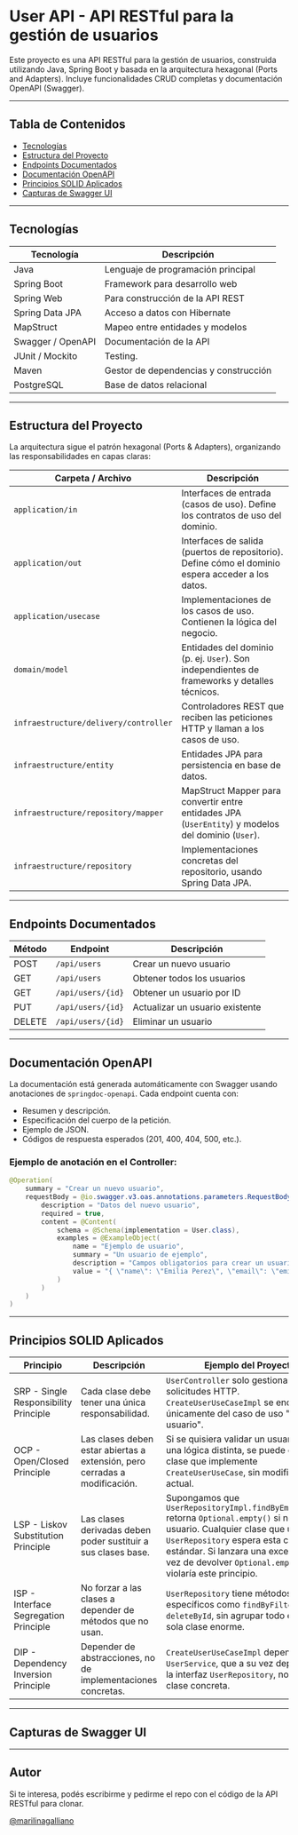 # User API - API RESTful para la gestión de usuarios

Este proyecto es una API RESTful para la gestión de usuarios, construida utilizando Java, Spring Boot y basada en la arquitectura hexagonal (Ports and Adapters).
Incluye funcionalidades CRUD completas y documentación OpenAPI (Swagger).

---

## Tabla de Contenidos

* [Tecnologías](#tecnologías)
* [Estructura del Proyecto](#estructura-del-proyecto)
* [Endpoints Documentados](#endpoints-documentados)
* [Documentación OpenAPI](#documentación-openapi)
* [Principios SOLID Aplicados](#principios-solid-aplicados)
* [Capturas de Swagger UI](#capturas-de-swagger-ui)

---

## Tecnologías

| Tecnología        | Descripción                           |
| ----------------- | ------------------------------------  |
| Java              | Lenguaje de programación principal    |
| Spring Boot       | Framework para desarrollo web         |
| Spring Web        | Para construcción de la API REST      |
| Spring Data JPA   | Acceso a datos con Hibernate          |
| MapStruct         | Mapeo entre entidades y modelos       |
| Swagger / OpenAPI | Documentación de la API               |
| JUnit / Mockito   | Testing.                              |
| Maven             | Gestor de dependencias y construcción |
| PostgreSQL        | Base de datos relacional              |

---

## Estructura del Proyecto

La arquitectura sigue el patrón hexagonal (Ports & Adapters), organizando las responsabilidades en capas claras:

| Carpeta / Archivo                     | Descripción                                                                                        |
| ------------------------------------- | -------------------------------------------------------------------------------------------------- |
| `application/in`                      | Interfaces de entrada (casos de uso). Define los contratos de uso del dominio.                     |
| `application/out`                     | Interfaces de salida (puertos de repositorio). Define cómo el dominio espera acceder a los datos.  |
| `application/usecase`                 | Implementaciones de los casos de uso. Contienen la lógica del negocio.                             |
| `domain/model`                        | Entidades del dominio (p. ej. `User`). Son independientes de frameworks y detalles técnicos.       |
| `infraestructure/delivery/controller` | Controladores REST que reciben las peticiones HTTP y llaman a los casos de uso.                    |
| `infraestructure/entity`              | Entidades JPA para persistencia en base de datos.                                                  |
| `infraestructure/repository/mapper`   | MapStruct Mapper para convertir entre entidades JPA (`UserEntity`) y modelos del dominio (`User`). |
| `infraestructure/repository`          | Implementaciones concretas del repositorio, usando Spring Data JPA.                                |

---

## Endpoints Documentados

| Método | Endpoint          | Descripción                     |
| ------ | ----------------- | ------------------------------- |
| POST   | `/api/users`      | Crear un nuevo usuario          |
| GET    | `/api/users`      | Obtener todos los usuarios      |
| GET    | `/api/users/{id}` | Obtener un usuario por ID       |
| PUT    | `/api/users/{id}` | Actualizar un usuario existente |
| DELETE | `/api/users/{id}` | Eliminar un usuario             |

---

## Documentación OpenAPI

La documentación está generada automáticamente con Swagger usando anotaciones de `springdoc-openapi`. Cada endpoint cuenta con:

* Resumen y descripción.
* Especificación del cuerpo de la petición.
* Ejemplo de JSON.
* Códigos de respuesta esperados (201, 400, 404, 500, etc.).

### Ejemplo de anotación en el Controller:

```java
@Operation(
    summary = "Crear un nuevo usuario",
    requestBody = @io.swagger.v3.oas.annotations.parameters.RequestBody(
        description = "Datos del nuevo usuario",
        required = true,
        content = @Content(
            schema = @Schema(implementation = User.class),
            examples = @ExampleObject(
                name = "Ejemplo de usuario",
                summary = "Un usuario de ejemplo",
                description = "Campos obligatorios para crear un usuario",
                value = "{ \"name\": \"Emilia Perez\", \"email\": \"emilia.perez@example.com\", \"password\": \"123456\" }"
            )
        )
    )
)
```

---

## Principios SOLID Aplicados

| Principio                             | Descripción                                                                | Ejemplo del Proyecto                                                                                                                    |
| ------------------------------------- | -------------------------------------------------------------------------- | --------------------------------------------------------------------------------------------------------------------------------------- |
| SRP - Single Responsibility Principle | Cada clase debe tener una única responsabilidad.                           | `UserController` solo gestiona solicitudes HTTP. `CreateUserUseCaseImpl` se encarga únicamente del caso de uso "crear usuario".         |
| OCP - Open/Closed Principle           | Las clases deben estar abiertas a extensión, pero cerradas a modificación. | Si se quisiera validar un usuario con una lógica distinta, se puede crear otra clase que implemente `CreateUserUseCase`, sin modificar la actual.                                          |
| LSP - Liskov Substitution Principle   | Las clases derivadas deben poder sustituir a sus clases base.              | Supongamos que `UserRepositoryImpl.findByEmail(email)` retorna `Optional.empty()` si no existe el usuario. Cualquier clase que use `UserRepository` espera esta conducta estándar. Si lanzara una excepción en vez de devolver `Optional.empty()`, se violaría este principio. |
| ISP - Interface Segregation Principle | No forzar a las clases a depender de métodos que no usan.                  | `UserRepository` tiene métodos específicos como `findByFilter`, `save`, `deleteById`, sin agrupar todo en una sola clase enorme.        |
| DIP - Dependency Inversion Principle  | Depender de abstracciones, no de implementaciones concretas.               | `CreateUserUseCaseImpl` depende de `UserService`, que a su vez depende de la interfaz `UserRepository`, no de una clase concreta.       |

---

## Capturas de Swagger UI



---

## Autor

Si te interesa, podés escribirme y pedirme el repo con el código de la API RESTful para clonar.

[@marilinagalliano](https://github.com/marilinagalliano)
